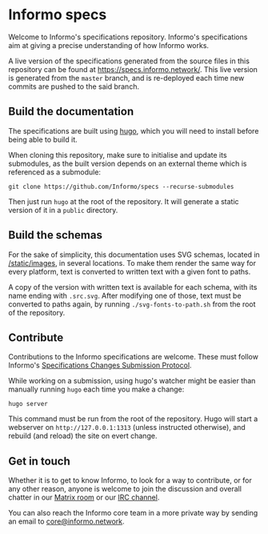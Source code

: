 # Informo specs

Welcome to Informo's specifications repository. Informo's specifications aim at giving a precise understanding of how Informo works.

A live version of the specifications generated from the source files in this repository can be found at https://specs.informo.network/. This live version is generated from the `master` branch, and is re-deployed each time new commits are pushed to the said branch.

## Build the documentation

The specifications are built using [hugo](https://gohugo.io/), which you will need to install before being able to build it.

When cloning this repository, make sure to initialise and update its submodules, as the built version depends on an external theme which is referenced as a submodule:

```
git clone https://github.com/Informo/specs --recurse-submodules
```

Then just run `hugo` at the root of the repository. It will generate a static version of it in a `public` directory.

## Build the schemas

For the sake of simplicity, this documentation uses SVG schemas, located in [/static/images](/static/images), in several locations. To make them render the same way for every platform, text is converted to written text with a given font to paths.

A copy of the version with written text is available for each schema, with its name ending with `.src.svg`. After modifying one of those, text must be converted to paths again, by running `./svg-fonts-to-path.sh` from the root of the repository.

## Contribute

Contributions to the Informo specifications are welcome. These must follow Informo's [Specifications Changes Submission Protocol](https://specs.informo.network/introduction/scsp/).

While working on a submission, using hugo's watcher might be easier than manually running `hugo` each time you make a change:

```
hugo server
```

This command must be run from the root of the repository. Hugo will start a webserver on `http://127.0.0.1:1313` (unless instructed otherwise), and rebuild (and reload) the site on evert change.

## Get in touch

Whether it is to get to know Informo, to look for a way to contribute, or for any other reason, anyone is welcome to join the discussion and overall chatter in our [Matrix room](https://matrix.to/#/#discuss:weu.informo.network) or our [IRC channel](http://webchat.freenode.net?channels=%23informo).

You can also reach the Informo core team in a more private way by sending an email to <core@informo.network>.
